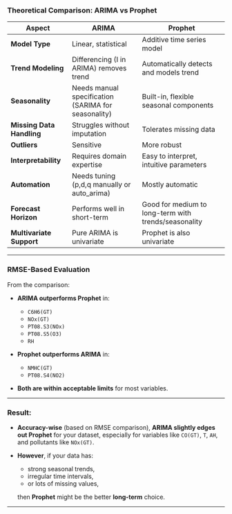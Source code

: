 ### Theoretical Comparison: ARIMA vs Prophet

| Aspect                        | ARIMA                                              | Prophet                                            |
|------------------------------|----------------------------------------------------|----------------------------------------------------|
| **Model Type**               | Linear, statistical                                | Additive time series model                         |
| **Trend Modeling**           | Differencing (I in ARIMA) removes trend            | Automatically detects and models trend             |
| **Seasonality**              | Needs manual specification (SARIMA for seasonality)| Built-in, flexible seasonal components             |
| **Missing Data Handling**    | Struggles without imputation                       | Tolerates missing data                             |
| **Outliers**                 | Sensitive                                          | More robust                                        |
| **Interpretability**         | Requires domain expertise                          | Easy to interpret, intuitive parameters            |
| **Automation**               | Needs tuning (p,d,q manually or auto_arima)        | Mostly automatic                                   |
| **Forecast Horizon**         | Performs well in short-term                        | Good for medium to long-term with trends/seasonality |
| **Multivariate Support**     | Pure ARIMA is univariate                           | Prophet is also univariate                         |

---

### RMSE-Based Evaluation

From the comparison:

- **ARIMA outperforms Prophet** in:
  - `C6H6(GT)`
  - `NOx(GT)`
  - `PT08.S3(NOx)`
  - `PT08.S5(O3)`
  - `RH`

- **Prophet outperforms ARIMA** in:
  - `NMHC(GT)`
  - `PT08.S4(NO2)`

- **Both are within acceptable limits** for most variables.

---

### Result:

- **Accuracy-wise** (based on RMSE comparison), **ARIMA slightly edges out Prophet** for your dataset, especially for variables like `CO(GT)`, `T`, `AH`, and pollutants like `NOx(GT)`.

- **However**, if your data has:
  - strong seasonal trends,
  - irregular time intervals,
  - or lots of missing values,

  then **Prophet** might be the better **long-term** choice.

---
